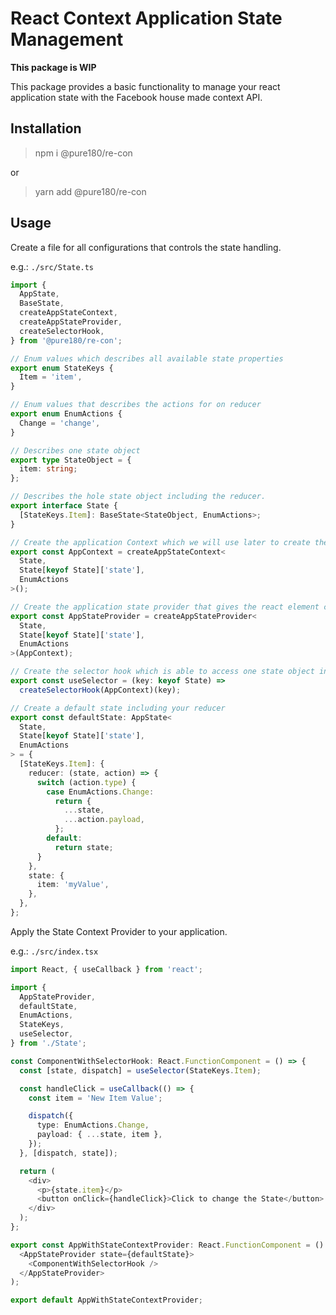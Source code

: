 # React Context Application State Management

**This package is WIP**

This package provides a basic functionality to manage your react application state with the Facebook house made context API.

## Installation

> npm i @pure180/re-con

or

> yarn add @pure180/re-con

## Usage

Create a file for all configurations that controls the state handling.

e.g.: `./src/State.ts`

```typescript
import {
  AppState,
  BaseState,
  createAppStateContext,
  createAppStateProvider,
  createSelectorHook,
} from '@pure180/re-con';

// Enum values which describes all available state properties
export enum StateKeys {
  Item = 'item',
}

// Enum values that describes the actions for on reducer
export enum EnumActions {
  Change = 'change',
}

// Describes one state object
export type StateObject = {
  item: string;
};

// Describes the hole state object including the reducer.
export interface State {
  [StateKeys.Item]: BaseState<StateObject, EnumActions>;
}

// Create the application Context which we will use later to create the provider or gaining access to the whole State-Context object of your application.
export const AppContext = createAppStateContext<
  State,
  State[keyof State]['state'],
  EnumActions
>();

// Create the application state provider that gives the react element children the ability to access the application state.
export const AppStateProvider = createAppStateProvider<
  State,
  State[keyof State]['state'],
  EnumActions
>(AppContext);

// Create the selector hook which is able to access one state object including the dispatch function.
export const useSelector = (key: keyof State) =>
  createSelectorHook(AppContext)(key);

// Create a default state including your reducer
export const defaultState: AppState<
  State,
  State[keyof State]['state'],
  EnumActions
> = {
  [StateKeys.Item]: {
    reducer: (state, action) => {
      switch (action.type) {
        case EnumActions.Change:
          return {
            ...state,
            ...action.payload,
          };
        default:
          return state;
      }
    },
    state: {
      item: 'myValue',
    },
  },
};
```

Apply the State Context Provider to your application.

e.g.: `./src/index.tsx`

```typescript
import React, { useCallback } from 'react';

import {
  AppStateProvider,
  defaultState,
  EnumActions,
  StateKeys,
  useSelector,
} from './State';

const ComponentWithSelectorHook: React.FunctionComponent = () => {
  const [state, dispatch] = useSelector(StateKeys.Item);

  const handleClick = useCallback(() => {
    const item = 'New Item Value';

    dispatch({
      type: EnumActions.Change,
      payload: { ...state, item },
    });
  }, [dispatch, state]);

  return (
    <div>
      <p>{state.item}</p>
      <button onClick={handleClick}>Click to change the State</button>
    </div>
  );
};

export const AppWithStateContextProvider: React.FunctionComponent = () => (
  <AppStateProvider state={defaultState}>
    <ComponentWithSelectorHook />
  </AppStateProvider>
);

export default AppWithStateContextProvider;
```
